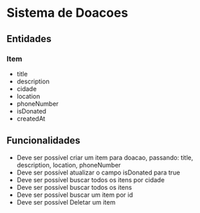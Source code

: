 # Sistema de Doacoes

## Entidades

### Item
- title
- description
- cidade
- location
- phoneNumber
- isDonated
- createdAt
  
## Funcionalidades
- Deve ser possível criar um item para doacao, passando: title, description, location, phoneNumber
- Deve ser possível atualizar o campo isDonated para true
- Deve ser possível buscar todos os itens por cidade
- Deve ser possível buscar todos os itens
- Deve ser possível buscar um item por id
- Deve ser possível Deletar um item